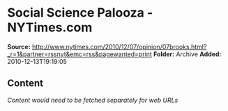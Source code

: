 # Social Science Palooza - NYTimes.com

**Source:** http://www.nytimes.com/2010/12/07/opinion/07brooks.html?_r=1&partner=rssnyt&emc=rss&pagewanted=print
**Folder:** Archive
**Added:** 2010-12-13T19:19:05




## Content
*Content would need to be fetched separately for web URLs*
